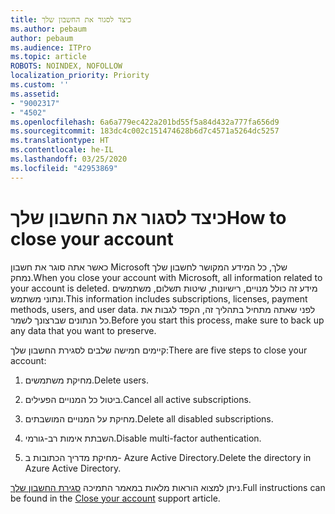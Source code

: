 ```yaml
---
title: כיצד לסגור את החשבון שלך
ms.author: pebaum
author: pebaum
ms.audience: ITPro
ms.topic: article
ROBOTS: NOINDEX, NOFOLLOW
localization_priority: Priority
ms.custom: ''
ms.assetid:
- "9002317"
- "4502"
ms.openlocfilehash: 6a6a779ec422a201bd55f5a84d432a777fa656d9
ms.sourcegitcommit: 183dc4c002c151474628b6d7c4571a5264dc5257
ms.translationtype: HT
ms.contentlocale: he-IL
ms.lasthandoff: 03/25/2020
ms.locfileid: "42953869"
---
```

# <a name="how-to-close-your-account"></a><span data-ttu-id="2ac49-102">כיצד לסגור את החשבון שלך</span><span class="sxs-lookup"><span data-stu-id="2ac49-102">How to close your account</span></span>

<span data-ttu-id="2ac49-103">כאשר אתה סוגר את חשבון Microsoft שלך, כל המידע המקושר לחשבון שלך נמחק.</span><span class="sxs-lookup"><span data-stu-id="2ac49-103">When you close your account with Microsoft, all information related to your account is deleted.</span></span> <span data-ttu-id="2ac49-104">מידע זה כולל מנויים, רישיונות, שיטות תשלום, משתמשים ונתוני משתמש.</span><span class="sxs-lookup"><span data-stu-id="2ac49-104">This information includes subscriptions, licenses, payment methods, users, and user data.</span></span> <span data-ttu-id="2ac49-105">לפני שאתה מתחיל בתהליך זה, הקפד לגבות את כל הנתונים שברצונך לשמר.</span><span class="sxs-lookup"><span data-stu-id="2ac49-105">Before you start this process, make sure to back up any data that you want to preserve.</span></span>

<span data-ttu-id="2ac49-106">קיימים חמישה שלבים לסגירת החשבון שלך:</span><span class="sxs-lookup"><span data-stu-id="2ac49-106">There are five steps to close your account:</span></span>

1. <span data-ttu-id="2ac49-107">מחיקת משתמשים.</span><span class="sxs-lookup"><span data-stu-id="2ac49-107">Delete users.</span></span>

2. <span data-ttu-id="2ac49-108">ביטול כל המנויים הפעילים.</span><span class="sxs-lookup"><span data-stu-id="2ac49-108">Cancel all active subscriptions.</span></span>

3. <span data-ttu-id="2ac49-109">מחיקת על המנויים המושבתים.</span><span class="sxs-lookup"><span data-stu-id="2ac49-109">Delete all disabled subscriptions.</span></span>

4. <span data-ttu-id="2ac49-110">השבתת אימות רב-גורמי.</span><span class="sxs-lookup"><span data-stu-id="2ac49-110">Disable multi-factor authentication.</span></span>

5. <span data-ttu-id="2ac49-111">מחיקת מדריך הכתובות ב- Azure Active Directory.</span><span class="sxs-lookup"><span data-stu-id="2ac49-111">Delete the directory in Azure Active Directory.</span></span>

<span data-ttu-id="2ac49-112">ניתן למצוא הוראות מלאות במאמר התמיכה [סגירת החשבון שלך](https://docs.microsoft.com/microsoft-365/commerce/close-your-account).</span><span class="sxs-lookup"><span data-stu-id="2ac49-112">Full instructions can be found in the [Close your account](https://docs.microsoft.com/microsoft-365/commerce/close-your-account) support article.</span></span>
